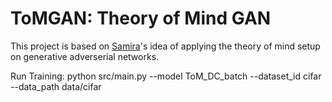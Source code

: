 # ToMGAN: Theory of Mind GAN

This project is based on [Samira](https://github.com/samiraabnar/)'s idea of applying the theory of mind setup on generative adverserial networks.

Run Training:
python src/main.py --model ToM_DC_batch --dataset_id cifar --data_path data/cifar
